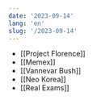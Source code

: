 ```yaml
---
date: '2023-09-14'
lang: 'en'
slug: '/2023-09-14'
---
```


- [[Project Florence]]
- [[Memex]]
- [[Vannevar Bush]]
- [[Neo Korea]]
- [[Real Exams]]
